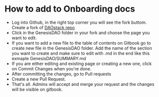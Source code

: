 # How to add to Onboarding docs 
- Log into Github, in the right top corner you will see the fork buttom. Create a fork of [DAOstack repo](https://github.com/daostack/Ecosystem)
- Click in the GenesisDAO folder in your fork and choose the page you want to edit.
- If you want to add a new file to the table of contents on Gitbook go to create new file in the GenesisDAO folder. Add the name of the section you want to create and make sure to edit with .md in the end like this exmaple GenesisDAO/SUMMARY.md
- If you are either editing and existing page or creating a new one, click on Commit Changes when you're done.
- After committing the changes, go to Pull requests
- Create a new Pull Request.
- That's all. Admins will accept and merge your request and the changes will be visible on gitbook.

